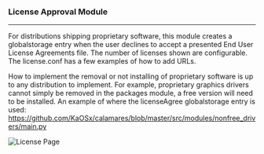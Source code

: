 ### License Approval Module
---------
For distributions shipping proprietary software, this module creates a globalstorage entry when the user declines to accept a presented End User License Agreements file.
The number of licenses shown are configurable.  The license.conf has a few examples of how to add URLs.

How to implement the removal or not installing of proprietary software is up to any distribution to implement.  For example, proprietary graphics drivers cannot simply be removed in the packages module, a free version will need to be installed.
An example of where the licenseAgree globalstorage entry is used:
https://github.com/KaOSx/calamares/blob/master/src/modules/nonfree_drivers/main.py

![License Page](http://wstaw.org/m/2015/08/22/Screenshot_20150822_131050.png)
